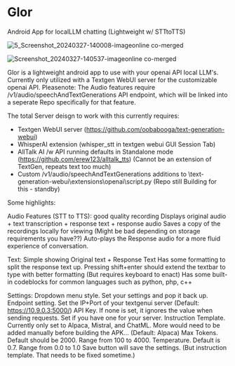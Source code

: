 # Glor
Android App for localLLM chatting (Lightweight w/ STTtoTTS)

![5_Screenshot_20240327-140008-imageonline co-merged](https://github.com/ETomberg391/Glor/assets/23483479/a8a8d43d-834d-4057-b2a1-71056a0e342e)

![Screenshot_20240327-140537-imageonline co-merged](https://github.com/ETomberg391/Glor/assets/23483479/e1b700b6-a508-4a2d-a712-261463523aea)

Glor is a lightweight android app to use with your openai API local LLM's. Currently only utilized with a Textgen WebUI server for the customizable openai API.
Pleasenote: The Audio features require /v1/audio/speechAndTextGenerations API endpoint, which will be linked into a seperate Repo specifically for that feature.

The total Server deisgn to work with this currently requires:
- Textgen WebUI server (https://github.com/oobabooga/text-generation-webui)
- WhisperAI extension (whisper_stt in textgen webui GUI Session Tab)
- AllTalk AI /w API running defaults in Standalone mode (https://github.com/erew123/alltalk_tts)
    (Cannot be an extension of TextGen, repeats text too much)
- Custom /v1/audio/speechAndTextGenerations additions to \text-generation-webui\extensions\openai\script.py
    (Repo still Building for this - standby)


Some highlights:

Audio Features (STT to TTS):
good quality recording
Displays original audio + text transcription + response text + response audio
Saves a copy of the recordings locally for viewing (Might be bad depending on storage requirements you have??)
Auto-plays the Response audio for a more fluid experience of conversation.

Text:
Simple showing Original text + Response Text
Has some formatting to split the response text up.
Pressing shift+enter should extend the textbar to type with better formatting (But requires keyboard to enact)
Has some built-in codeblocks for common languages such as python, php, c++

Settings:
Dropdown menu style. Set your settings and pop it back up.
Endpoint setting. Set the IP+Port of your textgenui server (Default: https://10.9.0.3:5000/)
API Key. If none is set, it ignores the value when sending requests. Set if you have one for your server.
Instruction Template. Currently only set to Alpaca, Mistral, and ChatML. More would need to be added manually before building the APK... (Default: Alpaca)
Max Tokens. Default should be 2000. Range from 100 to 4000.
Temperature. Default is 0.7. Range from 0.0 to 1.0
Save button will save the settings. (But instruction template. That needs to be fixed sometime.)
